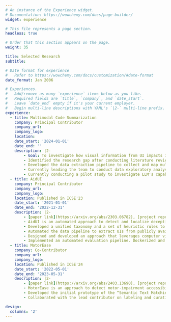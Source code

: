 ```yaml
---
# An instance of the Experience widget.
# Documentation: https://wowchemy.com/docs/page-builder/
widget: experience

# This file represents a page section.
headless: true

# Order that this section appears on the page.
weight: 35

title: Selected Research
subtitle:

# Date format for experience
#   Refer to https://wowchemy.com/docs/customization/#date-format
date_format: Jan 2006

# Experiences.
#   Add/remove as many `experience` items below as you like.
#   Required fields are `title`, `company`, and `date_start`.
#   Leave `date_end` empty if it's your current employer.
#   Begin multi-line descriptions with YAML's `|2-` multi-line prefix.
experience:
  - title: Multimodal Code Summarization
    company: Principal Contributor
    company_url:
    company_logo:
    location:
    date_start: '2024-01-01'
    date_end: ''
    description: |2-
        - Goal: To investigate how visual information from UI impacts in automated code summarization.
        - Identified the research gap after conducting literature review of related works. Formulated the design of approach to address the gap.
        - Developed the data extraction pipeline to collect and map multi-modal data (code, comment, UI) from open-source app repositories.
        - Currently leading the team to conduct data exploratory analysis and labeling of the dataset.
        - Currently conducting a pilot study to investigate LLM's capabilities in multi-modal prompt based code summarization.
  - title: AidUI
    company: Principal Contributor
    company_url:
    company_logo:
    location: Published in ICSE'23
    date_start: '2021-01-01'
    date_end: '2022-12-31'
    description: |2-
        - [paper link](https://arxiv.org/abs/2303.06782), [project repo](https://github.com/SageSELab/AidUI)
        - AidUI is an automated approach to detect and localize deceptive design patterns on UIs.
        - Developed a unified taxonomy and a set of heuristic rules to detect visual‑textual cues that signify the presence of deceptive UI design patterns.
        - Automated the data pipeline to extract UIs from publicly available app usage videos and screenshots by prior studies.
        - Designed and developed an approach that leverages computer vision and NLP techniques to detect different deceptive patterns on UI.
        - Implemented an automated evaluation pipeline. Dockerized and published research artifacts in a public repository.
  - title: MotorEase
    company: Co-Contributor
    company_url:
    company_logo:
    location: Published in ICSE'24
    date_start: '2022-05-01'
    date_end: '2023-05-31'
    description: |2-
        - [paper link](https://arxiv.org/abs/2403.13690), [project repo](https://github.com/SageSELab/MotorEase)
        - MotorEase is an approach to detect motor‑impairment accessibility violations in app UIs.
        - Developed the initial prototype of the “Semantic Text Matching” component of the automated approach.
        - Collaborated with the lead contributor on labeling and curation of the dataset.

design:
  columns: '2'
---
```

